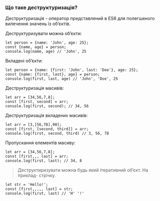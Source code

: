 ### Що таке деструктуризація?

Деструктуризація - оператор представлений в ES6 для полегшеного вилечення значень із обʼєктів. 

Деструктуризувати можна обʼєкти:
```
let person = {name: 'John', age: 25};
const {name, age} = person;
console.log(name, age) // 'John', 25
```

Вкладені обʼєкти:
```
let person = {name: {first: 'John', last: 'Doe'}, age: 25};
const {name: {first, last}, age} = person;
console.log(first, last, age) // 'John', 'Doe', 25
```

Деструктуризація масивів:
```
let arr = [34,56,7,8];
const [first, second] = arr;
console.log(first, second); // 34, 56
```

Деструктуризація вкладених масивів:
```
let arr = [3,[56,78],90];
const [first, [second, third]] = arr;
console.log(first, second, third) // 3, 56, 78
```

Пропускання елементів масиву:
```
let arr = [34,56,7,8];
const [first,,, last] = arr;
console.log(first, last); // 34, 8
```

> Деструктиризувати можна будь який ітеративний обʼєкт. На приклад- стрічку.
```
let str = 'Hello!';
const [first,,,,, last] = str;
console.log(first, last) // 'H' '!'
```